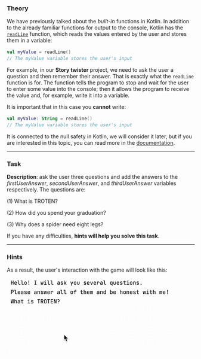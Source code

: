 ### Theory

We have previously talked about the _built-in_ functions in Kotlin. 
In addition to the already familiar functions for output to the console, 
Kotlin has the [`readLine`](https://kotlinlang.org/api/latest/jvm/stdlib/kotlin.io/read-line.html#readline) function, which reads the values entered by the user and stores them in a variable:

```kotlin
val myValue = readLine()
// The myValue variable stores the user's input
```

For example, in our **Story twister** project, 
we need to ask the user a question and then remember their answer. 
That is exactly what the `readLine` function is for. 
The function tells the program to stop and wait for 
the user to enter some value into the console; then it allows the program to receive the value and, for example, write it into a variable.

It is important that in this case you **cannot** write:
```kotlin
val myValue: String = readLine()
// The myValue variable stores the user's input
```
It is connected to the null safety in Kotlin, we will consider it later, but if you are interested in this topic, you can read more in the [documentation](https://kotlinlang.org/docs/null-safety.html).
___

### Task

**Description**: ask the user three questions and add the answers 
to the _firstUserAnswer_, _secondUserAnswer_, and _thirdUserAnswer_ variables respectively.
The questions are:

(1) What is TROTEN?

(2) How did you spend your graduation?

(3) Why does a spider need eight legs?

If you have any difficulties, **hints will help you solve this task**.

----

### Hints

<div class="hint">

As a result, the user's interaction with the game will look like this:

![User interaction example](../../../utils/src/main/resources/images/part1/TheFirstDateWithProgramming/user_input.gif "User interaction example")

</div>
